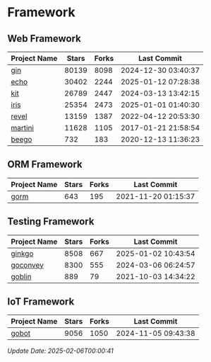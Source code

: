 # Framework

## Web Framework
| Project Name | Stars | Forks | Last Commit |
| ------------ | ----- | ----- | ----------- |
| [gin](https://github.com/gin-gonic/gin) | 80139 | 8098 | 2024-12-30 03:40:37 |
| [echo](https://github.com/labstack/echo) | 30402 | 2244 | 2025-01-12 07:28:38 |
| [kit](https://github.com/go-kit/kit) | 26789 | 2447 | 2024-03-13 13:42:15 |
| [iris](https://github.com/kataras/iris) | 25354 | 2473 | 2025-01-01 01:40:30 |
| [revel](https://github.com/revel/revel) | 13159 | 1387 | 2022-04-12 20:53:30 |
| [martini](https://github.com/go-martini/martini) | 11628 | 1105 | 2017-01-21 21:58:54 |
| [beego](https://github.com/astaxie/beego) | 732 | 183 | 2020-12-13 11:36:23 |

## ORM Framework
| Project Name | Stars | Forks | Last Commit |
| ------------ | ----- | ----- | ----------- |
| [gorm](https://github.com/jinzhu/gorm) | 643 | 195 | 2021-11-20 01:15:37 |

## Testing Framework
| Project Name | Stars | Forks | Last Commit |
| ------------ | ----- | ----- | ----------- |
| [ginkgo](https://github.com/onsi/ginkgo) | 8508 | 667 | 2025-01-02 10:43:54 |
| [goconvey](https://github.com/smartystreets/goconvey) | 8300 | 555 | 2024-03-06 06:24:57 |
| [goblin](https://github.com/franela/goblin) | 889 | 79 | 2021-10-03 14:34:22 |

## IoT Framework
| Project Name | Stars | Forks | Last Commit |
| ------------ | ----- | ----- | ----------- |
| [gobot](https://github.com/hybridgroup/gobot) | 9056 | 1050 | 2024-11-05 09:43:38 |

*Update Date: 2025-02-06T00:00:41*